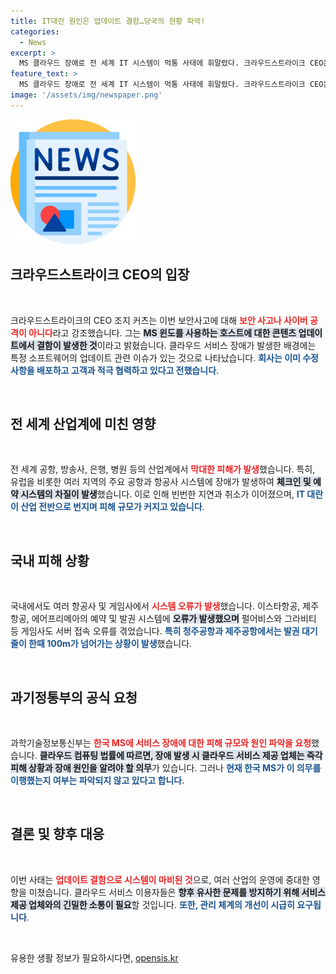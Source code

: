 ```yaml
---
title: IT대란 원인은 업데이트 결함…당국의 현황 파악!
categories:
  - News
excerpt: >
  MS 클라우드 장애로 전 세계 IT 시스템이 먹통 사태에 휘말렸다. 크라우드스트라이크 CEO는 보안 사고 아냐라며 원인을 업데이트 결함으로 설명. 한국 MS, 피해 규모와 원인 파악 요청 받아!
feature_text: >
  MS 클라우드 장애로 전 세계 IT 시스템이 먹통 사태에 휘말렸다. 크라우드스트라이크 CEO는 보안 사고 아냐라며 원인을 업데이트 결함으로 설명. 한국 MS, 피해 규모와 원인 파악 요청 받아!
image: '/assets/img/newspaper.png'
---
```


<p><img src="/assets/img/newspaper.png" alt="kimp 속보" /></p>

<h2 data-ke-size="size26">크라우드스트라이크 CEO의 입장</h2>

<p data-ke-size="size16">&nbsp;</p>

<p>크라우드스트라이크의 CEO 조지 커츠는 이번 보안사고에 대해 <b><span style="color: #ee2323;">보안 사고나 사이버 공격이 아니다</span></b>라고 강조했습니다. 그는 <b><span style="background-color: #21538527;">MS 윈도를 사용하는 호스트에 대한 콘텐츠 업데이트에서 결함이 발생한 것</span></b>이라고 밝혔습니다. 클라우드 서비스 장애가 발생한 배경에는 특정 소프트웨어의 업데이트 관련 이슈가 있는 것으로 나타났습니다. <b><span style="color: #1a5490;">회사는 이미 수정 사항을 배포하고 고객과 적극 협력하고 있다고 전했습니다</span></b>. </p>

<p data-ke-size="size16">&nbsp;</p>

<h2 data-ke-size="size26">전 세계 산업계에 미친 영향</h2>

<p data-ke-size="size16">&nbsp;</p>

<p>전 세계 공항, 방송사, 은행, 병원 등의 산업계에서 <b><span style="color: #ee2323;">막대한 피해가 발생</span></b>했습니다. 특히, 유럽을 비롯한 여러 지역의 주요 공항과 항공사 시스템에 장애가 발생하여 <b><span style="background-color: #21538527;">체크인 및 예약 시스템의 차질이 발생</span></b>했습니다. 이로 인해 빈번한 지연과 취소가 이어졌으며, <b><span style="color: #1a5490;">IT 대란이 산업 전반으로 번지며 피해 규모가 커지고 있습니다</span></b>. </p>

<p data-ke-size="size16">&nbsp;</p>

<h2 data-ke-size="size26">국내 피해 상황</h2>

<p data-ke-size="size16">&nbsp;</p>

<p>국내에서도 여러 항공사 및 게임사에서 <b><span style="color: #ee2323;">시스템 오류가 발생</span></b>했습니다. 이스타항공, 제주항공, 에어프리메아의 예약 및 발권 시스템에 <b><span style="background-color: #21538527;">오류가 발생했으며</span></b> 펄어비스와 그라비티 등 게임사도 서버 접속 오류를 겪었습니다. <b><span style="color: #1a5490;">특히 청주공항과 제주공항에서는 발권 대기줄이 한때 100m가 넘어가는 상황이 발생</span></b>했습니다. </p>

<p data-ke-size="size16">&nbsp;</p>

<h2 data-ke-size="size26">과기정통부의 공식 요청</h2>

<p data-ke-size="size16">&nbsp;</p>

<p>과학기술정보통신부는 <b><span style="color: #ee2323;">한국 MS에 서비스 장애에 대한 피해 규모와 원인 파악을 요청</span></b>했습니다. <b><span style="background-color: #21538527;">클라우드 컴퓨팅 법률에 따르면, 장애 발생 시 클라우드 서비스 제공 업체는 즉각 피해 상황과 장애 원인을 알려야 할 의무</span></b>가 있습니다. 그러나 <b><span style="color: #1a5490;">현재 한국 MS가 이 의무를 이행했는지 여부는 파악되지 않고 있다고 합니다</span></b>. </p>

<p data-ke-size="size16">&nbsp;</p>

<h2 data-ke-size="size26">결론 및 향후 대응</h2>

<p data-ke-size="size16">&nbsp;</p>

<p>이번 사태는 <b><span style="color: #ee2323;">업데이트 결함으로 시스템이 마비된 것</span></b>으로, 여러 산업의 운영에 중대한 영향을 미쳤습니다. 클라우드 서비스 이용자들은 <b><span style="background-color: #21538527;">향후 유사한 문제를 방지하기 위해 서비스 제공 업체와의 긴밀한 소통이 필요</span></b>할 것입니다. <b><span style="color: #1a5490;">또한, 관리 체계의 개선이 시급히 요구됩니다</span></b>.</p>

<p data-ke-size="size16">&nbsp;</p>
유용한 생활 정보가 필요하시다면, <a href="https://opensis.kr" rel="dofollow">opensis.kr</a>


